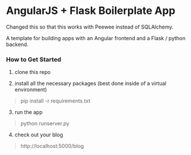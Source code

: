 # AngularJS + Flask Boilerplate App

Changed this so that this works with Peewee instead of SQLAlchemy. 

A template for building apps with an Angular frontend and a Flask / python backend.

### How to Get Started

1. clone this repo

2. install all the necessary packages (best done inside of a virtual environment)
> pip install -r requirements.txt

3. run the app
> python runserver.py

4. check out your blog
> http://localhost:5000/blog